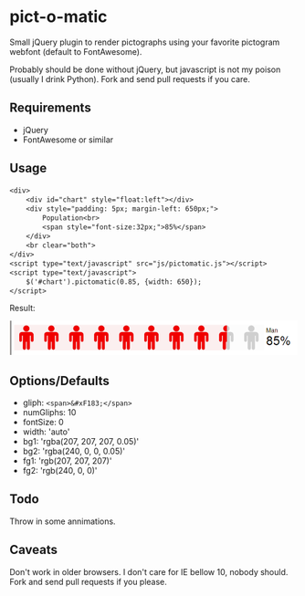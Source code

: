 pict-o-matic
============

Small jQuery plugin to render pictographs using your favorite pictogram webfont (default to FontAwesome).

Probably should be done without jQuery, but javascript is not my poison (usually I drink Python). Fork 
and send pull requests if you care.

Requirements
------------

 * jQuery
 * FontAwesome or similar
 
Usage
-----

    <div>
        <div id="chart" style="float:left"></div>
        <div style="padding: 5px; margin-left: 650px;">
            Population<br>
            <span style="font-size:32px;">85%</span>
        </div>
        <br clear="both">
    </div>
    <script type="text/javascript" src="js/pictomatic.js"></script>
    <script type="text/javascript">
        $('#chart').pictomatic(0.85, {width: 650});
    </script>

Result:

![example](/examples/chart.png)
    
    
Options/Defaults
----------------

  * gliph: `<span>&#xF183;</span>`
  * numGliphs: 10
  * fontSize: 0
  * width: 'auto'
  * bg1: 'rgba(207, 207, 207, 0.05)'
  * bg2: 'rgba(240, 0, 0, 0.05)'
  * fg1: 'rgb(207, 207, 207)'
  * fg2: 'rgb(240, 0, 0)'
  
Todo
----

Throw in some annimations.

Caveats
-------

Don't work in older browsers. I don't care for IE bellow 10, nobody should. Fork 
and send pull requests if you please.
